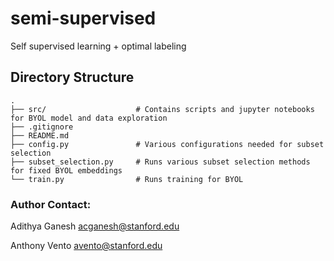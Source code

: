# semi-supervised
Self supervised learning + optimal labeling

## Directory Structure
    .
    ├── src/                    # Contains scripts and jupyter notebooks for BYOL model and data exploration
    ├── .gitignore
    ├── README.md
    ├── config.py               # Various configurations needed for subset selection
    ├── subset_selection.py     # Runs various subset selection methods for fixed BYOL embeddings
    └── train.py                # Runs training for BYOL

### Author Contact:
Adithya Ganesh <acganesh@stanford.edu>

Anthony Vento <avento@stanford.edu>
